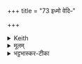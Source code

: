 +++
title = "73 इध्मो वेदिᳶ"

+++


<details><summary>Keith</summary>

The kindling-wood, the Vedi, and all the enclosing-sticks  
Attend the life of the sacrifice.
</details>

<details><summary>मूलम्</summary>

इ॒ध्मो वेदिᳶ॑ परि॒धय॑श्च॒ सर्वे॑ य॒ज्ञस्याऽऽयु॒रनु॒ सञ्च॑रन्ति  ॥
</details>

<details><summary>भट्टभास्कर-टीका</summary>

इध्मो वेदिः परिधयश्च । चशब्दादन्येप्येवंजातीयास्सर्वे यज्ञस्यायुस्थानीयमिममनुसञ्चरन्ति अनुक्रमेण प्रत्यासन्ना भूत्वा चरन्ति इमं सेवमाना वर्तन्ते । ये च त्रयस्त्रिंशत्तन्तवः तन्तुस्थानीयाः पटमिव सूत्राणीमं यज्ञं वितत्निरे विस्तारयन्ति । के पुनस्ते? ये 'प्रजापतिर्मनसान्धोच्छेतः' इति आकूतिप्रभृतियज्ञस्य तनितारः प्रजापत्यादयः ते वेदितव्याः । आकूत्यादयो वा यज्ञावयवाः ।
</details>